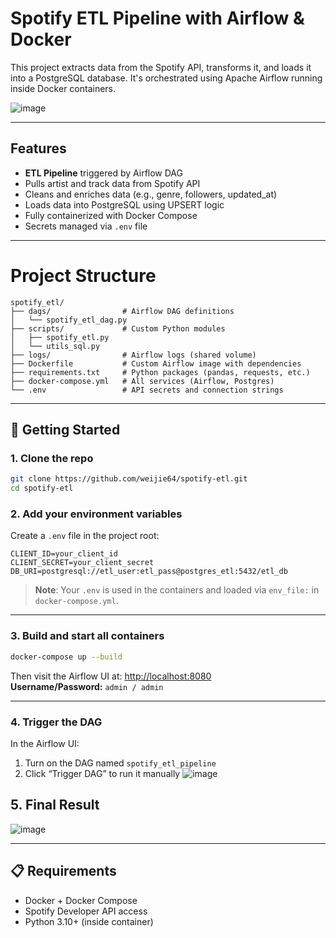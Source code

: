 # Spotify ETL Pipeline with Airflow & Docker

This project extracts data from the Spotify API, transforms it, and loads it into a PostgreSQL database. It's orchestrated using Apache Airflow running inside Docker containers.

![image](https://github.com/user-attachments/assets/f016128d-c205-4d1c-82fd-8a83c1cc7b76)

---

##  Features

-  **ETL Pipeline** triggered by Airflow DAG
-  Pulls artist and track data from Spotify API
-  Cleans and enriches data (e.g., genre, followers, updated_at)
-  Loads data into PostgreSQL using UPSERT logic
-  Fully containerized with Docker Compose
-  Secrets managed via `.env` file

---

# Project Structure

```
spotify_etl/
├── dags/                # Airflow DAG definitions
│   └── spotify_etl_dag.py
├── scripts/             # Custom Python modules
│   ├── spotify_etl.py
│   └── utils_sql.py
├── logs/                # Airflow logs (shared volume)
├── Dockerfile           # Custom Airflow image with dependencies
├── requirements.txt     # Python packages (pandas, requests, etc.)
├── docker-compose.yml   # All services (Airflow, Postgres)
└── .env                 # API secrets and connection strings
```

---

## 🚀 Getting Started

### 1. Clone the repo

```bash
git clone https://github.com/weijie64/spotify-etl.git
cd spotify-etl
```

### 2. Add your environment variables

Create a `.env` file in the project root:

```env
CLIENT_ID=your_client_id
CLIENT_SECRET=your_client_secret
DB_URI=postgresql://etl_user:etl_pass@postgres_etl:5432/etl_db
```

> **Note**: Your `.env` is used in the containers and loaded via `env_file:` in `docker-compose.yml`.

---

### 3. Build and start all containers

```bash
docker-compose up --build
```

Then visit the Airflow UI at: [http://localhost:8080](http://localhost:8080)  
**Username/Password:** `admin / admin`

---

### 4. Trigger the DAG

In the Airflow UI:
1. Turn on the DAG named `spotify_etl_pipeline`
2. Click “Trigger DAG” to run it manually
![image](https://github.com/user-attachments/assets/59a264e6-8a8c-4ee8-96f4-feb1c7c234bb)


## 5. Final Result

![image](https://github.com/user-attachments/assets/7904e129-c85f-48f2-8fdd-a54a1e06d860)


---


## 📋 Requirements

- Docker + Docker Compose
- Spotify Developer API access
- Python 3.10+ (inside container)


